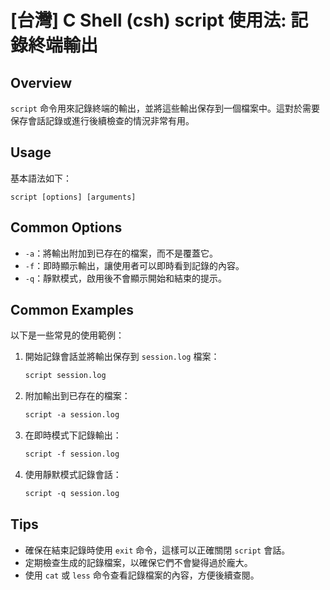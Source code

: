 # [台灣] C Shell (csh) script 使用法: 記錄終端輸出

## Overview
`script` 命令用來記錄終端的輸出，並將這些輸出保存到一個檔案中。這對於需要保存會話記錄或進行後續檢查的情況非常有用。

## Usage
基本語法如下：
```
script [options] [arguments]
```

## Common Options
- `-a`：將輸出附加到已存在的檔案，而不是覆蓋它。
- `-f`：即時顯示輸出，讓使用者可以即時看到記錄的內容。
- `-q`：靜默模式，啟用後不會顯示開始和結束的提示。

## Common Examples
以下是一些常見的使用範例：

1. 開始記錄會話並將輸出保存到 `session.log` 檔案：
   ```csh
   script session.log
   ```

2. 附加輸出到已存在的檔案：
   ```csh
   script -a session.log
   ```

3. 在即時模式下記錄輸出：
   ```csh
   script -f session.log
   ```

4. 使用靜默模式記錄會話：
   ```csh
   script -q session.log
   ```

## Tips
- 確保在結束記錄時使用 `exit` 命令，這樣可以正確關閉 `script` 會話。
- 定期檢查生成的記錄檔案，以確保它們不會變得過於龐大。
- 使用 `cat` 或 `less` 命令查看記錄檔案的內容，方便後續查閱。